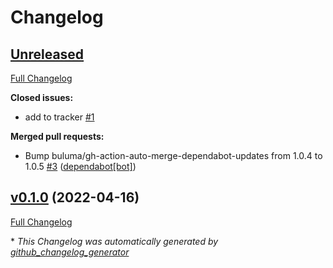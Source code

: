 # Changelog

## [Unreleased](https://github.com/buluma/ansible-role-ara_api/tree/HEAD)

[Full Changelog](https://github.com/buluma/ansible-role-ara_api/compare/v0.1.0...HEAD)

**Closed issues:**

- add to tracker [\#1](https://github.com/buluma/ansible-role-ara_api/issues/1)

**Merged pull requests:**

- Bump buluma/gh-action-auto-merge-dependabot-updates from 1.0.4 to 1.0.5 [\#3](https://github.com/buluma/ansible-role-ara_api/pull/3) ([dependabot[bot]](https://github.com/apps/dependabot))

## [v0.1.0](https://github.com/buluma/ansible-role-ara_api/tree/v0.1.0) (2022-04-16)

[Full Changelog](https://github.com/buluma/ansible-role-ara_api/compare/bb086fe4c73952273845a2cceb764b95f9c5084a...v0.1.0)



\* *This Changelog was automatically generated by [github_changelog_generator](https://github.com/github-changelog-generator/github-changelog-generator)*
